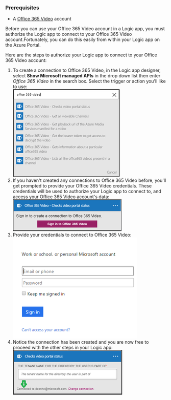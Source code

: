 ### Prerequisites

- A [Office 365 Video](https://support.office.com/article/Meet-Office-365-Video-ca1cc1a9-a615-46e1-b6a3-40dbd99939a6) account  


Before you can use your Office 365 Video account in a Logic app, you must authorize the Logic app to connect to your Office 365 Video account.Fortunately, you can do this easily from within your Logic app on the Azure Portal.  

Here are the steps to authorize your Logic app to connect to your Office 365 Video account:  
1. To create a connection to Office 365 Video, in the Logic app designer, select **Show Microsoft managed APIs** in the drop down list then enter *Office 365 Video* in the search box. Select the trigger or action you'll like to use:  
![Office 365 Video connection creation step](./media/connectors-create-api-office365video/office365video-1.png)  
2. If you haven't created any connections to Office 365 Video before, you'll get prompted to provide your Office 365 Video credentials. These credentials will be used to authorize your Logic app to connect to, and access your Office 365 Video account's data:  
![Office 365 Video connection creation step](./media/connectors-create-api-office365video/office365video-2.png)  
3. Provide your credentials to connect to Office 365 Video:  
 ![Office 365 Video connection creation step](./media/connectors-create-api-office365video/office365video-3.png)  
4. Notice the connection has been created and you are now free to proceed with the other steps in your Logic app:  
![Office 365 Video connection creation step](./media/connectors-create-api-office365video/office365video-4.png)  
